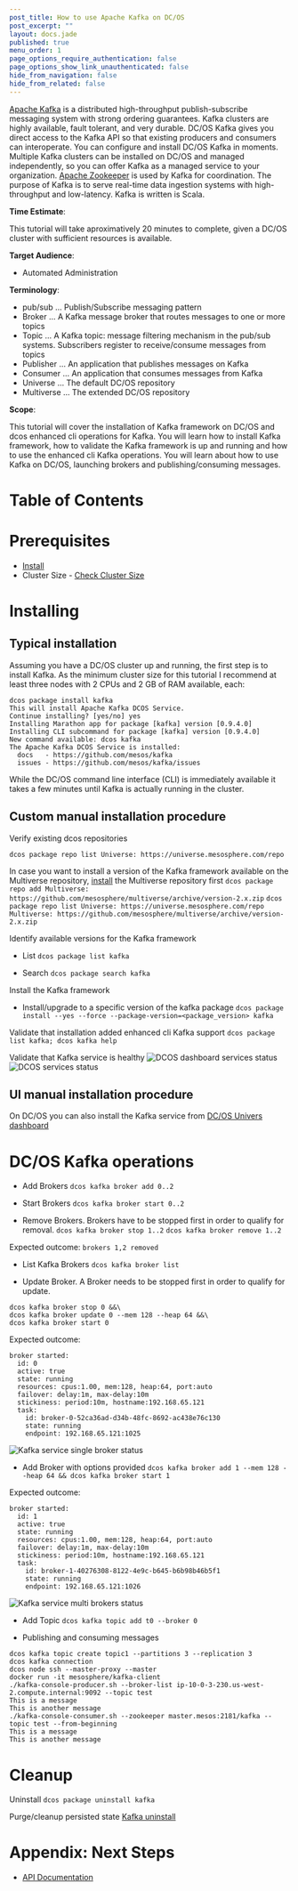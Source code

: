 ```yaml
---
post_title: How to use Apache Kafka on DC/OS
post_excerpt: ""
layout: docs.jade
published: true
menu_order: 1
page_options_require_authentication: false
page_options_show_link_unauthenticated: false
hide_from_navigation: false
hide_from_related: false
---
```


[Apache Kafka](https://kafka.apache.org/) is a distributed high-throughput publish-subscribe messaging system with strong ordering guarantees. Kafka clusters are highly available, fault tolerant, and very durable. DC/OS Kafka gives you direct access to the Kafka API so that existing producers and consumers can interoperate. You can configure and install DC/OS Kafka in moments. Multiple Kafka clusters can be installed on DC/OS and managed independently, so you can offer Kafka as a managed service to your organization.
[Apache Zookeeper](https://zookeeper.apache.org/) is used by Kafka for coordination.
The purpose of Kafka is to serve real-time data ingestion systems with high-throughput and low-latency. Kafka is written is Scala.


**Time Estimate**:

This tutorial will take aproximatively 20 minutes to complete, given a DC/OS cluster with sufficient resources is available.

**Target Audience**:

- Automated Administration

**Terminology**:

- pub/sub ... Publish/Subscribe messaging pattern
- Broker ... A Kafka message broker that routes messages to one or more topics
- Topic ... A Kafka topic: message filtering mechanism in the pub/sub systems. Subscribers register to receive/consume messages from topics
- Publisher ... An application that publishes messages on Kafka
- Consumer ... An application that consumes messages from Kafka
- Universe ... The default DC/OS repository
- Multiverse ... The extended DC/OS repository


**Scope**:

This tutorial will cover the installation of Kafka framework on DC/OS and dcos enhanced cli operations for Kafka.
You will learn how to install Kafka framework, how to validate the Kafka framework is up and running and how to use the enhanced cli Kafka operations.
You will learn about how to use Kafka on DC/OS, launching brokers and publishing/consuming messages.

# Table of Contents

# Prerequisites

- [Install](../install/README.md)
- Cluster Size - [Check Cluster Size](../getting-started/cluster-size)

# Installing

## Typical installation
Assuming you have a DC/OS cluster up and running, the first step is to install Kafka. As the minimum cluster size for this tutorial I recommend at least three nodes with 2 CPUs and 2 GB of RAM available, each:

```
dcos package install kafka
This will install Apache Kafka DCOS Service.
Continue installing? [yes/no] yes
Installing Marathon app for package [kafka] version [0.9.4.0]
Installing CLI subcommand for package [kafka] version [0.9.4.0]
New command available: dcos kafka
The Apache Kafka DCOS Service is installed:
  docs   - https://github.com/mesos/kafka
  issues - https://github.com/mesos/kafka/issues
```

While the DC/OS command line interface (CLI) is immediately available it takes a few minutes until Kafka is actually running in the cluster.

## Custom manual installation procedure

Verify existing dcos repositories

`dcos package repo list
Universe: https://universe.mesosphere.com/repo
`

In case you want to install a version of the Kafka framework available on the Multiverse repository, [install](https://github.com/mesosphere/multiverse#installation) the Multiverse repository first
`dcos package repo add Multiverse: https://github.com/mesosphere/multiverse/archive/version-2.x.zip`
`dcos package repo list
Universe: https://universe.mesosphere.com/repo
Multiverse: https://github.com/mesosphere/multiverse/archive/version-2.x.zip
`

Identify available versions for the Kafka framework

- List
`dcos package list kafka`

- Search
`dcos package search kafka`

Install the Kafka framework

- Install/upgrade to a specific version of the kafka package
`dcos package install --yes --force --package-version=<package_version> kafka`

Validate that installation added enhanced cli Kafka support
`dcos package list kafka; dcos kafka help`

Validate that Kafka service is healthy
![DCOS dashboard services status](img/dcos-dashboard-kafka-service-status.png)
![DCOS services status](img/dcos-services-kafka-service-status.png)

## UI manual installation procedure

On DC/OS you can also install the Kafka service from [DC/OS Univers dashboard](http://<dcos-master-dns>/#/universe/packages/)


# DC/OS Kafka operations

- Add Brokers
`dcos kafka broker add 0..2`

- Start Brokers
`dcos kafka broker start 0..2`

- Remove Brokers. Brokers have to be stopped first in order to qualify for removal.
`dcos kafka broker stop 1..2`
`dcos kafka broker remove 1..2`

Expected outcome:
`brokers 1,2 removed`

- List Kafka Brokers
`dcos kafka broker list`

- Update Broker. A Broker needs to be stopped first in order to qualify for update.
```
dcos kafka broker stop 0 &&\
dcos kafka broker update 0 --mem 128 --heap 64 &&\
dcos kafka broker start 0
```

Expected outcome:
```
broker started:
  id: 0
  active: true
  state: running
  resources: cpus:1.00, mem:128, heap:64, port:auto
  failover: delay:1m, max-delay:10m
  stickiness: period:10m, hostname:192.168.65.121
  task:
    id: broker-0-52ca36ad-d34b-48fc-8692-ac438e76c130
    state: running
    endpoint: 192.168.65.121:1025
```
![Kafka service single broker status](img/dcos-kafka-single-broker-status.png)

- Add Broker with options provided
`dcos kafka broker add 1 --mem 128 --heap 64 && dcos kafka broker start 1`

Expected outcome:
```
broker started:
  id: 1
  active: true
  state: running
  resources: cpus:1.00, mem:128, heap:64, port:auto
  failover: delay:1m, max-delay:10m
  stickiness: period:10m, hostname:192.168.65.121
  task:
    id: broker-1-40276308-8122-4e9c-b645-b6b98b46b5f1
    state: running
    endpoint: 192.168.65.121:1026
```

![Kafka service multi brokers status](img/dcos-kafka-multi-brokers-status.png)

- Add Topic
`dcos kafka topic add t0 --broker 0`

- Publishing and consuming messages

```
dcos kafka topic create topic1 --partitions 3 --replication 3
dcos kafka connection
dcos node ssh --master-proxy --master
docker run -it mesosphere/kafka-client
./kafka-console-producer.sh --broker-list ip-10-0-3-230.us-west-2.compute.internal:9092 --topic test
This is a message
This is another message
./kafka-console-consumer.sh --zookeeper master.mesos:2181/kafka --topic test --from-beginning
This is a message
This is another message
```

# Cleanup

Uninstall
`dcos package uninstall kafka`

Purge/cleanup persisted state
[Kafka uninstall](http://docs.mesosphere.com/services/kafka/#uninstall)


# Appendix: Next Steps

- [API Documentation](https://kafka.apache.org/documentation.html)
